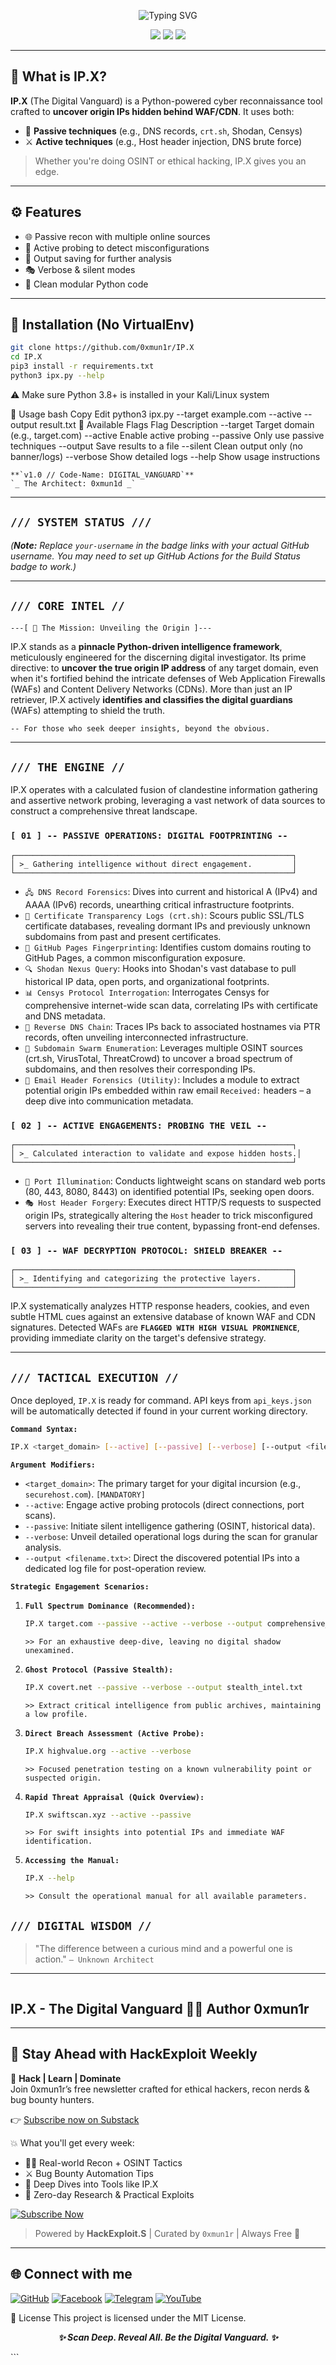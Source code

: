 

<p align="center">
  <img src="https://readme-typing-svg.herokuapp.com?font=Fira+Code&weight=700&size=22&pause=1000&center=true&width=435&lines=🛡️+IP.X+-+The+Digital+Vanguard;🌐+Uncover+Origin+IP+Behind+WAF%2FCDN;🧠+OSINT+%2B+Active+Recon+Powered+Tool" alt="Typing SVG" />
</p>


<p align="center">
  <img src="https://img.shields.io/badge/Python-3.8%2B-blue?style=for-the-badge">
  <img src="https://img.shields.io/badge/Recon-Tool-red?style=for-the-badge">
  <img src="https://img.shields.io/badge/Status-Active-orange?style=for-the-badge">
</p>

---

## 🧠 What is IP.X?

**IP.X** (The Digital Vanguard) is a Python-powered cyber reconnaissance tool crafted to **uncover origin IPs hidden behind WAF/CDN**. It uses both:

- 🎯 **Passive techniques** (e.g., DNS records, `crt.sh`, Shodan, Censys)
- ⚔️ **Active techniques** (e.g., Host header injection, DNS brute force)

> Whether you're doing OSINT or ethical hacking, IP.X gives you an edge.

---

## ⚙️ Features

- 🌐 Passive recon with multiple online sources
- 🚀 Active probing to detect misconfigurations
- 💾 Output saving for further analysis
- 🎭 Verbose & silent modes
- 🧪 Clean modular Python code

---

## 🚀 Installation (No VirtualEnv)

```bash
git clone https://github.com/0xmun1r/IP.X
cd IP.X
pip3 install -r requirements.txt
python3 ipx.py --help
```
⚠️ Make sure Python 3.8+ is installed in your Kali/Linux system

📂 Usage
bash
Copy
Edit
python3 ipx.py --target example.com --active --output result.txt
🔧 Available Flags
Flag	Description
--target	Target domain (e.g., target.com)
--active	Enable active probing
--passive	Only use passive techniques
--output	Save results to a file
--silent	Clean output only (no banner/logs)
--verbose	Show detailed logs
--help	Show usage instructions


```
**`v1.0 // Code-Name: DIGITAL_VANGUARD`**
`_ The Architect: 0xmun1d _`

```





---

## `/// SYSTEM STATUS ///`


*(**Note:** Replace `your-username` in the badge links with your actual GitHub username. You may need to set up GitHub Actions for the Build Status badge to work.)*

-----

## `/// CORE INTEL //`

```
---[ 💾 The Mission: Unveiling the Origin ]---
```

IP.X stands as a **pinnacle Python-driven intelligence framework**, meticulously engineered for the discerning digital investigator. Its prime directive: to **uncover the true origin IP address** of any target domain, even when it's fortified behind the intricate defenses of Web Application Firewalls (WAFs) and Content Delivery Networks (CDNs). More than just an IP retriever, IP.X actively **identifies and classifies the digital guardians** (WAFs) attempting to shield the truth.

`-- For those who seek deeper insights, beyond the obvious.`

-----

## `/// THE ENGINE //`

IP.X operates with a calculated fusion of clandestine information gathering and assertive network probing, leveraging a vast network of data sources to construct a comprehensive threat landscape.

### `[ 01 ] -- PASSIVE OPERATIONS: DIGITAL FOOTPRINTING --`

```
┌──────────────────────────────────────────────────────────────┐
│ >_ Gathering intelligence without direct engagement.         │
└──────────────────────────────────────────────────────────────┘
```

  * `🖧 DNS Record Forensics`: Dives into current and historical A (IPv4) and AAAA (IPv6) records, unearthing critical infrastructure footprints.
  * `📜 Certificate Transparency Logs (crt.sh)`: Scours public SSL/TLS certificate databases, revealing dormant IPs and previously unknown subdomains from past and present certificates.
  * `🐙 GitHub Pages Fingerprinting`: Identifies custom domains routing to GitHub Pages, a common misconfiguration exposure.
  * `🔍 Shodan Nexus Query`: Hooks into Shodan's vast database to pull historical IP data, open ports, and organizational footprints.
  * `📊 Censys Protocol Interrogation`: Interrogates Censys for comprehensive internet-wide scan data, correlating IPs with certificate and DNS metadata.
  * `🔄 Reverse DNS Chain`: Traces IPs back to associated hostnames via PTR records, often unveiling interconnected infrastructure.
  * `🌲 Subdomain Swarm Enumeration`: Leverages multiple OSINT sources (crt.sh, VirusTotal, ThreatCrowd) to uncover a broad spectrum of subdomains, and then resolves their corresponding IPs.
  * `📧 Email Header Forensics (Utility)`: Includes a module to extract potential origin IPs embedded within raw email `Received:` headers – a deep dive into communication metadata.

### `[ 02 ] -- ACTIVE ENGAGEMENTS: PROBING THE VEIL --`

```
┌──────────────────────────────────────────────────────────────┐
│ >_ Calculated interaction to validate and expose hidden hosts.│
└──────────────────────────────────────────────────────────────┘
```

  * `🔌 Port Illumination`: Conducts lightweight scans on standard web ports (80, 443, 8080, 8443) on identified potential IPs, seeking open doors.
  * `🎭 Host Header Forgery`: Executes direct HTTP/S requests to suspected origin IPs, strategically altering the `Host` header to trick misconfigured servers into revealing their true content, bypassing front-end defenses.

### `[ 03 ] -- WAF DECRYPTION PROTOCOL: SHIELD BREAKER --`

```
┌──────────────────────────────────────────────────────────────┐
│ >_ Identifying and categorizing the protective layers.       │
└──────────────────────────────────────────────────────────────┘
```

IP.X systematically analyzes HTTP response headers, cookies, and even subtle HTML cues against an extensive database of known WAF and CDN signatures. Detected WAFs are **`FLAGGED WITH HIGH VISUAL PROMINENCE`**, providing immediate clarity on the target's defensive strategy.

-----

## `/// TACTICAL EXECUTION //`

Once deployed, `IP.X` is ready for command. API keys from `api_keys.json` will be automatically detected if found in your current working directory.

**`Command Syntax:`**

```bash
IP.X <target_domain> [--active] [--passive] [--verbose] [--output <filename.txt>]
```

**`Argument Modifiers:`**

  * `<target_domain>`: The primary target for your digital incursion (e.g., `securehost.com`). `[MANDATORY]`
  * `--active`: Engage active probing protocols (direct connections, port scans).
  * `--passive`: Initiate silent intelligence gathering (OSINT, historical data).
  * `--verbose`: Unveil detailed operational logs during the scan for granular analysis.
  * `--output <filename.txt>`: Direct the discovered potential IPs into a dedicated log file for post-operation review.

**`Strategic Engagement Scenarios:`**

1.  **`Full Spectrum Dominance (Recommended):`**

    ```bash
    IP.X target.com --passive --active --verbose --output comprehensive_ips.txt
    ```

    `>> For an exhaustive deep-dive, leaving no digital shadow unexamined.`

2.  **`Ghost Protocol (Passive Stealth):`**

    ```bash
    IP.X covert.net --passive --verbose --output stealth_intel.txt
    ```

    `>> Extract critical intelligence from public archives, maintaining a low profile.`

3.  **`Direct Breach Assessment (Active Probe):`**

    ```bash
    IP.X highvalue.org --active --verbose
    ```

    `>> Focused penetration testing on a known vulnerability point or suspected origin.`

4.  **`Rapid Threat Appraisal (Quick Overview):`**

    ```bash
    IP.X swiftscan.xyz --active --passive
    ```

    `>> For swift insights into potential IPs and immediate WAF identification.`

5.  **`Accessing the Manual:`**

    ```bash
    IP.X --help
    ```

    `>> Consult the operational manual for all available parameters.`





## `/// DIGITAL WISDOM //`

> "The difference between a curious mind and a powerful one is action."
> `— Unknown Architect`

-----

```
```
IP.X - The Digital Vanguard
👨‍💻 Author
0xmun1r
---
---

## 🧠 Stay Ahead with HackExploit Weekly

🎯 **Hack | Learn | Dominate**  
Join 0xmun1r’s free newsletter crafted for ethical hackers, recon nerds & bug bounty hunters.

👉 [Subscribe now on Substack](https://hackexploit.substack.com)

💥 What you'll get every week:
- 🕵️‍♂️ Real-world Recon + OSINT Tactics
- ⚔️ Bug Bounty Automation Tips
- 🧠 Deep Dives into Tools like IP.X
- 🧪 Zero-day Research & Practical Exploits

[![Subscribe Now](https://img.shields.io/badge/Subscribe--Now-HackExploit_Weekly-orange?style=for-the-badge&logo=substack)](https://hackexploit.substack.com)

> Powered by **HackExploit.S** | Curated by `0xmun1r` | Always Free 🚀

---

## 🌐 Connect with me

[![GitHub](https://img.shields.io/badge/GitHub-0×mun1r-181717?style=for-the-badge&logo=github)](https://github.com/0xmun1r)
[![Facebook](https://img.shields.io/badge/Facebook-Page-blue?style=for-the-badge&logo=facebook)](https://facebook.com/0xmun1r)
[![Telegram](https://img.shields.io/badge/Telegram-Channel-2CA5E0?style=for-the-badge&logo=telegram)](https://t.me/telegr_mun1r)
[![YouTube](https://img.shields.io/badge/YouTube-Channel-FF0000?style=for-the-badge&logo=youtube)](https://youtube.com/@0xmun1r?si=BQwwz7HA2YfqKvaF)

📜 License
This project is licensed under the MIT License.

<p align="center"><b><i>✨ Scan Deep. Reveal All. Be the Digital Vanguard. ✨</i></b></p> ```
